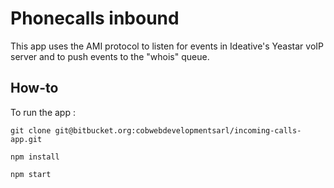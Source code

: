 # Phonecalls inbound

This app uses the AMI protocol to listen for events in Ideative's Yeastar voIP server and to push events to the "whois" queue.

How-to
-
To run the app :

`git clone git@bitbucket.org:cobwebdevelopmentsarl/incoming-calls-app.git`

`npm install`

`npm start`
